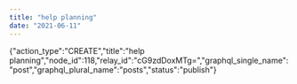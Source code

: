 ```yaml
---
title: "help planning"
date: "2021-06-11"
---
```


{"action\_type":"CREATE","title":"help planning","node\_id":118,"relay\_id":"cG9zdDoxMTg=","graphql\_single\_name":"post","graphql\_plural\_name":"posts","status":"publish"}
